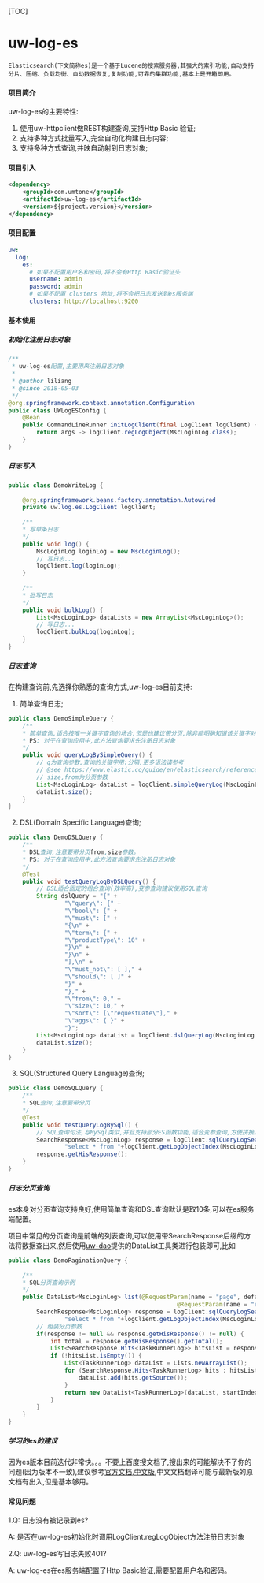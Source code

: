 [TOC]

# uw-log-es

    Elasticsearch(下文简称es)是一个基于Lucene的搜索服务器,其强大的索引功能,自动支持分片、压缩、负载均衡、自动数据恢复,复制功能,可靠的集群功能,基本上是开箱即用。

#### 项目简介

uw-log-es的主要特性:
1. 使用uw-httpclient做REST构建查询,支持Http Basic 验证;
2. 支持多种方式批量写入,完全自动化构建日志内容;
3. 支持多种方式查询,并映自动射到日志对象;

#### 项目引入

```xml
<dependency>
    <groupId>com.umtone</groupId>
    <artifactId>uw-log-es</artifactId>
    <version>${project.version}</version>
</dependency>
```
#### 项目配置
```yaml
uw:
  log:
    es:
      # 如果不配置用户名和密码,将不会有Http Basic验证头
      username: admin
      password: admin
      # 如果不配置 clusters 地址,将不会把日志发送到es服务端
      clusters: http://localhost:9200
```

#### 基本使用

##### 初始化注册日志对象
```java
/**
 * uw-log-es配置,主要用来注册日志对象
 *
 * @author liliang
 * @since 2018-05-03
 */
@org.springframework.context.annotation.Configuration
public class UWLogESConfig {
    @Bean
    public CommandLineRunner initLogClient(final LogClient logClient) {
        return args -> logClient.regLogObject(MscLoginLog.class);
    }
}
```
##### 日志写入
```java
public class DemoWriteLog {
    
    @org.springframework.beans.factory.annotation.Autowired
    private uw.log.es.LogClient logClient;
    
    /**
    * 写单条日志 
    */
    public void log() {
        MscLoginLog loginLog = new MscLoginLog();
        // 写日志...
        logClient.log(loginLog);
    }
    
    /**
    * 批写日志 
    */
    public void bulkLog() {
        List<MscLoginLog> dataLists = new ArrayList<MscLoginLog>();
        // 写日志...
        logClient.bulkLog(loginLog);
    }
}
```

##### 日志查询
在构建查询前,先选择你熟悉的查询方式,uw-log-es目前支持:
1. 简单查询日志;
```java
public class DemoSimpleQuery {
    /**
    * 简单查询,适合按唯一关键字查询的场合,但是也建议带分页,除非能明确知道该关键字对应一条记录。
    * PS: 对于在查询应用中,此方法查询要求先注册日志对象
    */
    public void queryLogBySimpleQuery() {
        // q为查询参数,查询的关键字用:分隔,更多语法请参考
        // @see https://www.elastic.co/guide/en/elasticsearch/reference/current/query-dsl-query-string-query.html#query-string-syntax
        // size,from为分页参数
        List<MscLoginLog> dataList = logClient.simpleQueryLog(MscLoginLog.class,"q=userId:926270&size=1&from=0");
        dataList.size();
    }
}
```
2. DSL(Domain Specific Language)查询;
```java
public class DemoDSLQuery {
    /**
    * DSL查询,注意要带分页from,size参数。
    * PS: 对于在查询应用中,此方法查询要求先注册日志对象
    */
    @Test
    public void testQueryLogByDSLQuery() {
        // DSL适合固定的组合查询(效率高),变参查询建议使用SQL查询
        String dslQuery = "{" +
                "\"query\": {" +
                "\"bool\": {" +
                "\"must\": [" +
                "{\n" +
                "\"term\": {" +
                "\"productType\": 10" +
                "}\n" +
                "}\n" +
                "],\n" +
                "\"must_not\": [ ]," +
                "\"should\": [ ]" +
                "}" +
                "}," +
                "\"from\": 0," +
                "\"size\": 10," +
                "\"sort\": [\"requestDate\"]," +
                "\"aggs\": { }" +
                "}";
        List<MscLoginLog> dataList = logClient.dslQueryLog(MscLoginLog.class,dslQuery);
        dataList.size();
    }
}
```
3. SQL(Structured Query Language)查询;
```java
public class DemoSQLQuery {
    /**
    * SQL查询,注意要带分页
    */
    @Test
    public void testQueryLogBySql() {
        // SQL查询句法,与MySql类似,并且支持部分ES函数功能,适合变参查询,方便拼接。详情文档请参考elasticsearch-sql官网: https://github.com/NLPchina/elasticsearch-sql
        SearchResponse<MscLoginLog> response = logClient.sqlQueryLogSearchResponse(LogInterface.class,
                "select * from "+logClient.getLogObjectIndex(MscLoginLog.class)+" where loginDate > 1524666600000 limit 0,10 ");
        response.getHisResponse();
    }
}
```

##### 日志分页查询
es本身对分页查询支持良好,使用简单查询和DSL查询默认是取10条,可以在es服务端配置。

项目中常见的分页查询是前端的列表查询,可以使用带SearchResponse后缀的方法将数据查出来,然后使用[uw-dao](http://192.168.88.88:10080/uw/uw-dao "数据库操作的类库")提供的DataList工具类进行包装即可,比如
```java
public class DemoPaginationQuery {
    
    /**
    * SQL分页查询示例
    */
    public DataList<MscLoginLog> list(@RequestParam(name = "page", defaultValue = "1") int page,
                                      			@RequestParam(name = "resultNum", defaultValue = "10") int resultNum){
        SearchResponse<MscLoginLog> response = logClient.sqlQueryLogSearchResponse(LogInterface.class,
                "select * from "+logClient.getLogObjectIndex(MscLoginLog.class)+" where loginDate > 1524666600000 limit "+(page-1)*resultNum+","+resultNum);
        // 组装分页参数
        if(response != null && response.getHisResponse() != null) {
            int total = response.getHisResponse().getTotal();
            List<SearchResponse.Hits<TaskRunnerLog>> hitsList = response.getHisResponse().getHits();
            if (!hitsList.isEmpty()) {
                List<TaskRunnerLog> dataList = Lists.newArrayList();
                for (SearchResponse.Hits<TaskRunnerLog> hits : hitsList) {
                    dataList.add(hits.getSource());
                }
                return new DataList<TaskRunnerLog>(dataList, startIndex, resultNum, total);
            }
        }
    }
}
```
##### 学习的es的建议
因为es版本目前迭代非常快。。。不要上百度搜文档了,搜出来的可能解决不了你的问题(因为版本不一致),建议参考[官方文档](https://www.elastic.co/guide/en/elasticsearch/guide/current/index.html "Elasticsearch: The Definitive Guide"),[中文版](https://github.com/elasticsearch-cn/elasticsearch-definitive-guide "Elasticsearch: The Definitive Guide"),中文文档翻译可能与最新版的原文档有出入,但是基本够用。

#### 常见问题
1.Q: 日志没有被记录到es?

A: 是否在uw-log-es初始化时调用LogClient.regLogObject方法注册日志对象

2.Q: uw-log-es写日志失败401?

A: uw-log-es在es服务端配置了Http Basic验证,需要配置用户名和密码。